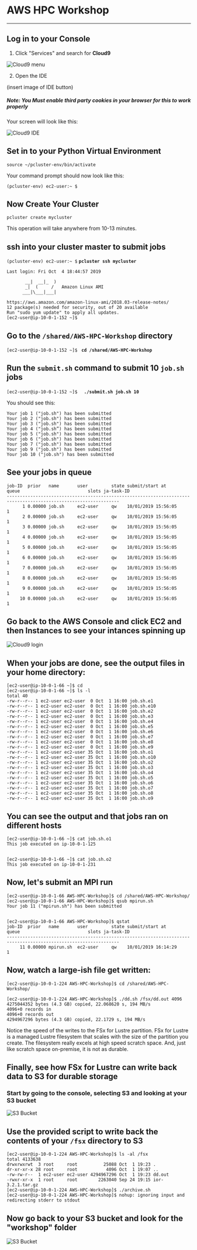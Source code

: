 # AWS HPC Workshop
---
## Log in to your Console
1. Click "Services" and search for **Cloud9**

![Cloud9 menu](images/Cloud9.png "Cloud9")

2.  Open the IDE

(insert image of IDE button)
##### Note:  You Must enable third party cookies in your browser for this to work properly

Your screen will look like this:

![Cloud9 IDE](images/Cloud9-1.png "Cloud9 IDE")

## Set in to your Python Virtual Environment

`source ~/pcluster-env/bin/activate`

Your command prompt should now look like this:

`(pcluster-env) ec2-user:~ $ `

## Now Create Your Cluster

`pcluster create mycluster`

This operation will take anywhere from 10-13 minutes.

## ssh into your cluster master to submit jobs

`(pcluster-env) ec2-user:~ $` **`pcluster ssh mycluster`**
```
Last login: Fri Oct  4 18:44:57 2019

       __|  __|_  )
       _|  (     /   Amazon Linux AMI
      ___|\___|___|

https://aws.amazon.com/amazon-linux-ami/2018.03-release-notes/
12 package(s) needed for security, out of 20 available
Run "sudo yum update" to apply all updates.
[ec2-user@ip-10-0-1-152 ~]$
```
## Go to the `/shared/AWS-HPC-Workshop` directory

`[ec2-user@ip-10-0-1-152 ~]$ ` **`cd /shared/AWS-HPC-Workshop`**

## Run the `submit.sh` command to submit 10 `job.sh` jobs

`[ec2-user@ip-10-0-1-152 ~]$  ` **`./submit.sh job.sh 10`**

You should see this:
```
Your job 1 ("job.sh") has been submitted
Your job 2 ("job.sh") has been submitted
Your job 3 ("job.sh") has been submitted
Your job 4 ("job.sh”) has been submitted
Your job 5 ("job.sh") has been submitted
Your job 6 ("job.sh") has been submitted
Your job 7 ("job.sh") has been submitted
Your job 9 ("job.sh") has been submitted
Your job 10 ("job.sh") has been submitted
```

## See your jobs in queue

```
job-ID  prior   name       user         state submit/start at     queue                          slots ja-task-ID
-----------------------------------------------------------------------------------------------------------------
      1 0.00000 job.sh     ec2-user     qw    10/01/2019 15:56:05                                    1        
      2 0.00000 job.sh     ec2-user     qw    10/01/2019 15:56:05                                    1        
      3 0.00000 job.sh     ec2-user     qw    10/01/2019 15:56:05                                    1        
      4 0.00000 job.sh     ec2-user     qw    10/01/2019 15:56:05                                    1        
      5 0.00000 job.sh     ec2-user     qw    10/01/2019 15:56:05                                    1        
      6 0.00000 job.sh     ec2-user     qw    10/01/2019 15:56:05                                    1        
      7 0.00000 job.sh     ec2-user     qw    10/01/2019 15:56:05                                    1        
      8 0.00000 job.sh     ec2-user     qw    10/01/2019 15:56:05                                    1        
      9 0.00000 job.sh     ec2-user     qw    10/01/2019 15:56:05                                    1        
     10 0.00000 job.sh     ec2-user     qw    10/01/2019 15:56:05                                    1                              
```

## Go back to the AWS Console and click EC2 and then Instances to see your intances spinning up

![Cloud9 login](images/Cloud9-2.png "Cloud9 Login")

## When your jobs are done, see the output files in your home directory:

```
[ec2-user@ip-10-0-1-66 ~]$ cd
[ec2-user@ip-10-0-1-66 ~]$ ls -l
total 40
-rw-r--r-- 1 ec2-user ec2-user  0 Oct  1 16:00 job.sh.e1
-rw-r--r-- 1 ec2-user ec2-user  0 Oct  1 16:00 job.sh.e10
-rw-r--r-- 1 ec2-user ec2-user  0 Oct  1 16:00 job.sh.e2
-rw-r--r-- 1 ec2-user ec2-user  0 Oct  1 16:00 job.sh.e3
-rw-r--r-- 1 ec2-user ec2-user  0 Oct  1 16:00 job.sh.e4
-rw-r--r-- 1 ec2-user ec2-user  0 Oct  1 16:00 job.sh.e5
-rw-r--r-- 1 ec2-user ec2-user  0 Oct  1 16:00 job.sh.e6
-rw-r--r-- 1 ec2-user ec2-user  0 Oct  1 16:00 job.sh.e7
-rw-r--r-- 1 ec2-user ec2-user  0 Oct  1 16:00 job.sh.e8
-rw-r--r-- 1 ec2-user ec2-user  0 Oct  1 16:00 job.sh.e9
-rw-r--r-- 1 ec2-user ec2-user 35 Oct  1 16:00 job.sh.o1
-rw-r--r-- 1 ec2-user ec2-user 35 Oct  1 16:00 job.sh.o10
-rw-r--r-- 1 ec2-user ec2-user 35 Oct  1 16:00 job.sh.o2
-rw-r--r-- 1 ec2-user ec2-user 35 Oct  1 16:00 job.sh.o3
-rw-r--r-- 1 ec2-user ec2-user 35 Oct  1 16:00 job.sh.o4
-rw-r--r-- 1 ec2-user ec2-user 35 Oct  1 16:00 job.sh.o5
-rw-r--r-- 1 ec2-user ec2-user 35 Oct  1 16:00 job.sh.o6
-rw-r--r-- 1 ec2-user ec2-user 35 Oct  1 16:00 job.sh.o7
-rw-r--r-- 1 ec2-user ec2-user 35 Oct  1 16:00 job.sh.o8
-rw-r--r-- 1 ec2-user ec2-user 35 Oct  1 16:00 job.sh.o9
```
## You can see the output and that jobs ran on different hosts
```
[ec2-user@ip-10-0-1-66 ~]$ cat job.sh.o1
This job executed on ip-10-0-1-125


[ec2-user@ip-10-0-1-66 ~]$ cat job.sh.o2
This job executed on ip-10-0-1-231
```
## Now, let's submit an MPI run

```
[ec2-user@ip-10-0-1-66 AWS-HPC-Workshop]$ cd /shared/AWS-HPC-Workshop/
[ec2-user@ip-10-0-1-66 AWS-HPC-Workshop]$ qsub mpirun.sh
Your job 11 ("mpirun.sh") has been submitted


[ec2-user@ip-10-0-1-66 AWS-HPC-Workshop]$ qstat
job-ID  prior   name       user         state submit/start at     queue                          slots ja-task-ID
-----------------------------------------------------------------------------------------------------------------
     11 0.00000 mpirun.sh  ec2-user     qw    10/01/2019 16:14:29                                    1        
```
## Now, watch a large-ish file get written:
```
[ec2-user@ip-10-0-1-224 AWS-HPC-Workshop]$ cd /shared/AWS-HPC-Workshop/

[ec2-user@ip-10-0-1-224 AWS-HPC-Workshop]$ ./dd.sh /fsx/dd.out 4096
4275044352 bytes (4.3 GB) copied, 22.068620 s, 194 MB/s
4096+0 records in
4096+0 records out
4294967296 bytes (4.3 GB) copied, 22.1729 s, 194 MB/s
```
Notice the speed of the writes to the FSx for Lustre partition.  FSx for Lustre is a managed Lustre filesystem that scales with the size of the partition you create.  The filesystem really excels at high speed scratch space.  And, just like scratch space on-premise, it is not as durable.

## Finally, see how FSx for Lustre can write back data to S3 for durable storage
### Start by going to the console, selecting S3 and looking at your S3 bucket

![S3 Bucket](images/S3-1.png "S3 Bucket")

## Use the provided script to write back the contents of your `/fsx` directory to S3
```
[ec2-user@ip-10-0-1-224 AWS-HPC-Workshop]$ ls -al /fsx
total 4133638
drwxrwxrwt  3 root     root          25088 Oct  1 19:23 .
dr-xr-xr-x 28 root     root           4096 Oct  1 19:07 ..
-rw-rw-r--  1 ec2-user ec2-user 4294967296 Oct  1 19:23 dd.out
-rwxr-xr-x  1 root     root        2263040 Sep 24 19:15 ior-3.2.1.tar.gz
[ec2-user@ip-10-0-1-224 AWS-HPC-Workshop]$ ./archive.sh
[ec2-user@ip-10-0-1-224 AWS-HPC-Workshop]$ nohup: ignoring input and redirecting stderr to stdout
```
## Now go back to your S3 bucket and look for the "workshop" folder

![S3 Bucket](images/S3-2.png "S3 Bucket")
